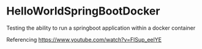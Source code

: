 # HelloWorldSpringBootDocker
Testing the ability to run a springboot application within a docker container

Referencing https://www.youtube.com/watch?v=FlSup_eelYE
